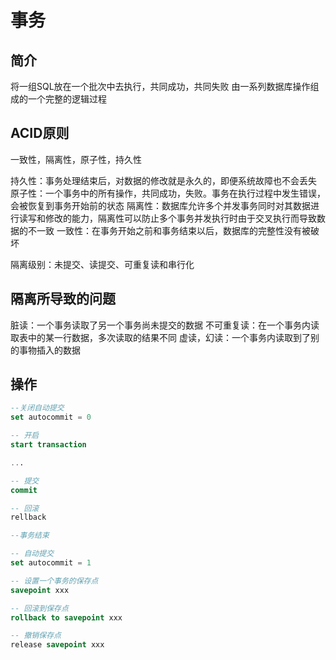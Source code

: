 # 事务

## 简介

将一组SQL放在一个批次中去执行，共同成功，共同失败
由一系列数据库操作组成的一个完整的逻辑过程

## ACID原则

一致性，隔离性，原子性，持久性

持久性：事务处理结束后，对数据的修改就是永久的，即便系统故障也不会丢失
原子性：一个事务中的所有操作，共同成功，失败。事务在执行过程中发生错误，会被恢复到事务开始前的状态
隔离性：数据库允许多个并发事务同时对其数据进行读写和修改的能力，隔离性可以防止多个事务并发执行时由于交叉执行而导致数据的不一致
一致性：在事务开始之前和事务结束以后，数据库的完整性没有被破坏

隔离级别：未提交、读提交、可重复读和串行化

## 隔离所导致的问题

脏读：一个事务读取了另一个事务尚未提交的数据
不可重复读：在一个事务内读取表中的某一行数据，多次读取的结果不同
虚读，幻读：一个事务内读取到了别的事物插入的数据

## 操作

```sql
--关闭自动提交
set autocommit = 0

-- 开启
start transaction

...

-- 提交
commit

-- 回滚
rellback

--事务结束

-- 自动提交
set autocommit = 1

-- 设置一个事务的保存点
savepoint xxx

-- 回滚到保存点
rollback to savepoint xxx

-- 撤销保存点
release savepoint xxx
```
